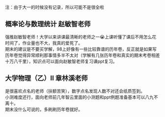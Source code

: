 注：由于大一的时候没有记录，所以可能不是很全啦

## 概率论与数理统计 赵敏智老师
强推赵敏智老师！大学以来讲课最清晰的老师之一😭上课听懂了课后不用怎么花时间了，作业量也不大，我真的爱死了。<br>
期末的建议是不要买学解，98上好像有一些比较靠谱的历年卷，反正就是如果写历年卷觉得异常顺利那事情多半不太对（学解有几张历年卷和真实的期末考卷相差十万八千里），知识点可以面向赵敏智老师复习课ppt复习。

## 大学物理（乙）II 章林溪老师
是很喜欢点名的老师（扶额苦笑），数字点名发现人数不对还会纸质签到。<br>
小测难度还行，面向老师前几年智云里面的小测题和ppt例题准备基本可以八九不离十。<br>
期末没什么可说的，多刷刷历年卷就好。